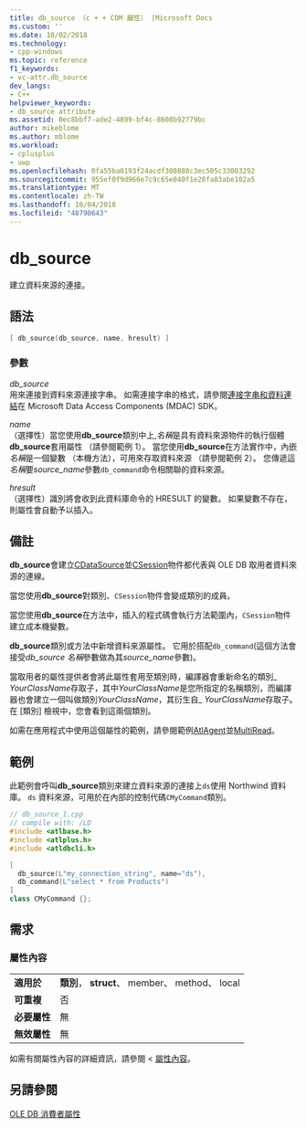 ```yaml
---
title: db_source （c + + COM 屬性） |Microsoft Docs
ms.custom: ''
ms.date: 10/02/2018
ms.technology:
- cpp-windows
ms.topic: reference
f1_keywords:
- vc-attr.db_source
dev_langs:
- C++
helpviewer_keywords:
- db_source attribute
ms.assetid: 0ec8bbf7-ade2-4899-bf4c-8608b92779bc
author: mikeblome
ms.author: mblome
ms.workload:
- cplusplus
- uwp
ms.openlocfilehash: 0fa55ba0193f24acdf308888c3ec505c33003292
ms.sourcegitcommit: 955ef0f9d966e7c9c65e040f1e28fa83abe102a5
ms.translationtype: MT
ms.contentlocale: zh-TW
ms.lasthandoff: 10/04/2018
ms.locfileid: "48790643"
---
```

# <a name="dbsource"></a>db_source

建立資料來源的連接。

## <a name="syntax"></a>語法

```cpp
[ db_source(db_source, name, hresult) ]
```

### <a name="parameters"></a>參數

*db_source*<br/>
用來連接到資料來源連接字串。 如需連接字串的格式，請參閱[連接字串和資料連結](/previous-versions/windows/desktop/ms718376\(v=vs.85\))在 Microsoft Data Access Components (MDAC) SDK。

*name*<br/>
（選擇性）當您使用**db_source**類別中上,*名稱*是具有資料來源物件的執行個體**db_source**套用屬性 （請參閱範例 1）。 當您使用**db_source**在方法實作中，內嵌*名稱*是一個變數 （本機方法），可用來存取資料來源 （請參閱範例 2）。 您傳遞這*名稱*要*source_name*參數`db_command`命令相關聯的資料來源。

*hresult*<br/>
（選擇性）識別將會收到此資料庫命令的 HRESULT 的變數。 如果變數不存在，則屬性會自動予以插入。

## <a name="remarks"></a>備註

**db_source**會建立[CDataSource](../../data/oledb/cdatasource-class.md)並[CSession](../../data/oledb/csession-class.md)物件都代表與 OLE DB 取用者資料來源的連線。

當您使用**db_source**對類別、`CSession`物件會變成類別的成員。

當您使用**db_source**在方法中，插入的程式碼會執行方法範圍內，`CSession`物件建立成本機變數。

**db_source**類別或方法中新增資料來源屬性。 它用於搭配`db_command`(這個方法會接受*db_source* *名稱*參數做為其*source_name*參數)。

當取用者的屬性提供者會將此屬性套用至類別時，編譯器會重新命名的類別\_ *YourClassName*存取子，其中*YourClassName*是您所指定的名稱類別，而編譯器也會建立一個叫做類別*YourClassName*，其衍生自\_ *YourClassName*存取子。  在 [類別] 檢視中，您會看到這兩個類別。

如需在應用程式中使用這個屬性的範例，請參閱範例[AtlAgent](https://github.com/Microsoft/VCSamples)並[MultiRead](https://github.com/Microsoft/VCSamples)。

## <a name="example"></a>範例

此範例會呼叫**db_source**類別來建立資料來源的連接上`ds`使用 Northwind 資料庫。 `ds` 資料來源，可用於在內部的控制代碼`CMyCommand`類別。

```cpp
// db_source_1.cpp
// compile with: /LD
#include <atlbase.h>
#include <atlplus.h>
#include <atldbcli.h>

[
  db_source(L"my_connection_string", name="ds"),
  db_command(L"select * from Products")  
]
class CMyCommand {};
```

## <a name="requirements"></a>需求

### <a name="attribute-context"></a>屬性內容

|||
|-|-|
|**適用於**|**類別**， **struct**、 member、 method、 local|
|**可重複**|否|
|**必要屬性**|無|
|**無效屬性**|無|

如需有關屬性內容的詳細資訊，請參閱 <<c0> [ 屬性內容](cpp-attributes-com-net.md#contexts)。

## <a name="see-also"></a>另請參閱

[OLE DB 消費者屬性](ole-db-consumer-attributes.md)  
